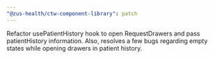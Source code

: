 ```yaml
---
"@zus-health/ctw-component-library": patch
---
```


Refactor usePatientHistory hook to open RequestDrawers and pass patientHistory information. Also, resolves a few bugs regarding empty states while opening drawers in patient history.
